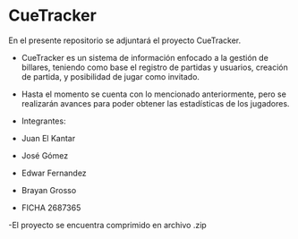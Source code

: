 # CueTracker


En el presente repositorio se adjuntará el proyecto CueTracker.

- CueTracker es un sistema de información enfocado a la gestión de billares, teniendo como base el registro de partidas y usuarios, creación de partida, y posibilidad de jugar como invitado.

- Hasta el momento se cuenta con lo mencionado anteriormente, pero se realizarán avances para poder obtener las estadísticas de los jugadores.

- Integrantes:
- Juan El Kantar
- José Gómez
- Edwar Fernandez
- Brayan Grosso

- FICHA 2687365

-El proyecto se encuentra comprimido en archivo .zip
